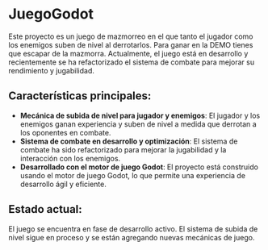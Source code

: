 # JuegoGodot
Este proyecto es un juego de mazmorreo en el que tanto el jugador como los enemigos suben de nivel al derrotarlos. Para ganar en la DEMO tienes que escapar de la mazmorra. Actualmente, el juego está en desarrollo y recientemente se ha refactorizado el sistema de combate para mejorar su rendimiento y jugabilidad.

## Características principales:

- **Mecánica de subida de nivel para jugador y enemigos**: El jugador y los enemigos ganan experiencia y suben de nivel a medida que derrotan a los oponentes en combate.
- **Sistema de combate en desarrollo y optimización**: El sistema de combate ha sido refactorizado para mejorar la jugabilidad y la interacción con los enemigos.
- **Desarrollado con el motor de juego Godot**: El proyecto está construido usando el motor de juego Godot, lo que permite una experiencia de desarrollo ágil y eficiente.

## Estado actual:
El juego se encuentra en fase de desarrollo activo. El sistema de subida de nivel sigue en proceso y se están agregando nuevas mecánicas de juego.
